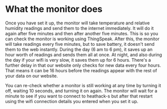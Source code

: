 # What the monitor does

Once you have set it up, the monitor will take temperature and relative humidity readings and send them to the internet immediately.  It will do it again after five minutes and then after another five minutes.  This is so you can check the monitor is working using ThingSpeak.  After this, the monitor will take readings every five minutes, but to save battery, it doesn't send them to the web instantly.  During the day (6 am to 6 pm), it saves up an hour worth of readings and sends them all at once.  At night, and also during the day if your wifi is very slow, it saves them up for 6 hours.  There's a further delay in that our website only checks for new data every four hours.  That means it can be 16 hours before the readings appear with the rest of your data on our website. 

You can re-check whether a monitor is still working at any time by turning it off, waiting 10 seconds, and turning it on again.  The monitor will wait for a minute to see if you want to connect to heathack-s but after that restart using the wifi connection details you entered when you set it up. 
